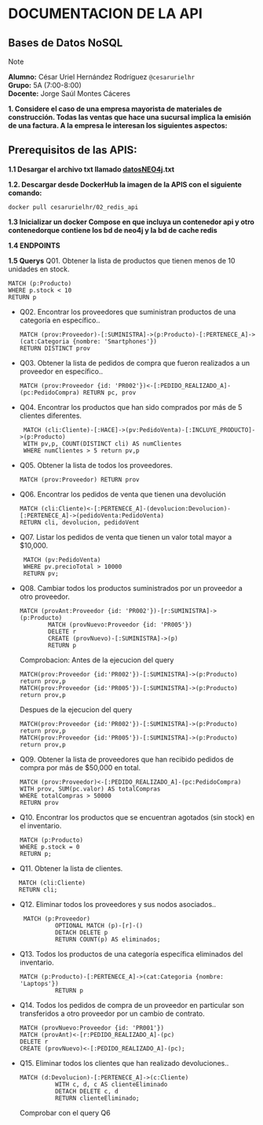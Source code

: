# DOCUMENTACION DE LA API  
## Bases de Datos NoSQL
> [!NOTE]
> **Alumno:** César Uriel Hernández Rodríguez `@cesarurielhr`  
> **Grupo:** 5A (7:00-8:00)  
> **Docente:** Jorge Saúl Montes Cáceres  

**1. Considere el caso de una empresa mayorista de materiales de construcción. Todas las ventas que hace una sucursal implica la emisión de una factura. A la empresa le interesan los siguientes aspectos:**

## Prerequisitos de las APIS:
**1.1 Desargar el archivo txt llamado [datosNEO4j](https://github.com/cesarurielhr/01redisapi/edit/main/README.md).txt**

**1.2. Descargar desde DockerHub la imagen de la APIS con el siguiente comando:**
```
docker pull cesarurielhr/02_redis_api
```
**1.3 Inicializar un docker Compose en que incluya un contenedor api y otro contenedorque contiene los bd de neo4j y la bd de cache redis**

**1.4 ENDPOINTS**
 
**1.5 Querys**
Q01. Obtener la lista de productos que tienen menos de 10 unidades en stock.
  ```
  MATCH (p:Producto) 
  WHERE p.stock < 10 
  RETURN p
  ```
- Q02. Encontrar los proveedores que suministran productos de una categoría en específico..
  ```
  MATCH (prov:Proveedor)-[:SUMINISTRA]->(p:Producto)-[:PERTENECE_A]->(cat:Categoria {nombre: 'Smartphones'}) 
  RETURN DISTINCT prov
  ```
- Q03. Obtener la lista de pedidos de compra que fueron realizados a un proveedor en específico..
  ```
  MATCH (prov:Proveedor {id: 'PR002'})<-[:PEDIDO_REALIZADO_A]-(pc:PedidoCompra) RETURN pc, prov
  ```
- Q04. Encontrar los productos que han sido comprados por más de 5 clientes diferentes.
  ```
   MATCH (cli:Cliente)-[:HACE]->(pv:PedidoVenta)-[:INCLUYE_PRODUCTO]->(p:Producto)
   WITH pv,p, COUNT(DISTINCT cli) AS numClientes
   WHERE numClientes > 5 return pv,p
  ```
- Q05. Obtener la lista de todos los  proveedores.
  ```
  MATCH (prov:Proveedor) RETURN prov
  ```
- Q06. Encontrar los pedidos de venta que tienen una devolución
  ```
  MATCH (cli:Cliente)<-[:PERTENECE_A]-(devolucion:Devolucion)-[:PERTENECE_A]->(pedidoVenta:PedidoVenta)
  RETURN cli, devolucion, pedidoVent
  ```
- Q07. Listar los pedidos de venta que tienen un valor total mayor a $10,000.
  ```
   MATCH (pv:PedidoVenta) 
   WHERE pv.precioTotal > 10000 
   RETURN pv;
   ```
- Q08. Cambiar todos los productos suministrados por un proveedor a otro proveedor.
   ```
   MATCH (provAnt:Proveedor {id: 'PR002'})-[r:SUMINISTRA]->(p:Producto) 
           MATCH (provNuevo:Proveedor {id: 'PR005'}) 
           DELETE r 
           CREATE (provNuevo)-[:SUMINISTRA]->(p) 
           RETURN p
   ```
   Comprobacion: Antes de la ejecucion del query
   ```
   MATCH(prov:Proveedor {id:'PR002'})-[:SUMINISTRA]->(p:Producto) return prov,p
   MATCH(prov:Proveedor {id:'PR005'})-[:SUMINISTRA]->(p:Producto) return prov,p
   ```
  Despues de la ejecucion del query
   ```
   MATCH(prov:Proveedor {id:'PR002'})-[:SUMINISTRA]->(p:Producto) return prov,p
   MATCH(prov:Proveedor {id:'PR005'})-[:SUMINISTRA]->(p:Producto) return prov,p
   ```
- Q09. Obtener la lista de proveedores que han recibido pedidos de compra por más de $50,000 en total.
  ```
  MATCH (prov:Proveedor)<-[:PEDIDO_REALIZADO_A]-(pc:PedidoCompra)
  WITH prov, SUM(pc.valor) AS totalCompras
  WHERE totalCompras > 50000
  RETURN prov
  ```
- Q10. Encontrar los productos que se encuentran agotados (sin stock) en el inventario.
  ```
  MATCH (p:Producto) 
  WHERE p.stock = 0 
  RETURN p;
  ```
- Q11. Obtener la lista de clientes.
 ```
    MATCH (cli:Cliente) 
    RETURN cli;
 ```
- Q12. Eliminar todos los proveedores y sus nodos asociados..
  ```
   MATCH (p:Proveedor)
            OPTIONAL MATCH (p)-[r]-()
            DETACH DELETE p
            RETURN COUNT(p) AS eliminados;
  ```
- Q13. Todos los productos de una categoría específica eliminados del inventario.
  ```
  MATCH (p:Producto)-[:PERTENECE_A]->(cat:Categoria {nombre: 'Laptops'})
            RETURN p
  ```
- Q14. Todos los pedidos de compra de un proveedor en particular son transferidos a otro proveedor por un cambio de contrato.
  ```
  MATCH (provNuevo:Proveedor {id: 'PR001'}) 
  MATCH (provAnt)<-[r:PEDIDO_REALIZADO_A]-(pc) 
  DELETE r 
  CREATE (provNuevo)<-[:PEDIDO_REALIZADO_A]-(pc);
  ```
- Q15. Eliminar todos los clientes que han realizado devoluciones..
  ```
  MATCH (d:Devolucion)-[:PERTENECE_A]->(c:Cliente)
            WITH c, d, c AS clienteEliminado
            DETACH DELETE c, d
            RETURN clienteEliminado;
  ```
  Comprobar con el query Q6
